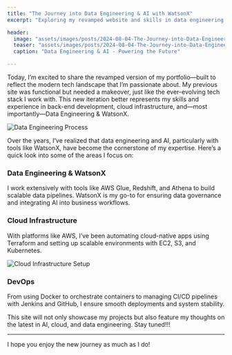 ```yaml
---
title: "The Journey into Data Engineering & AI with WatsonX"
excerpt: "Exploring my revamped website and skills in data engineering, cloud infrastructure, and WatsonX AI."

header:
  image: "assets/images/posts/2024-08-04-The-Journey-into-Data-Engineering-&-AI-with-WatsonX/1post.jpg"
  teaser: "assets/images/posts/2024-08-04-The-Journey-into-Data-Engineering-&-AI-with-WatsonX/1post.jpg"
  caption: "Data Engineering & AI - Powering the Future"

---
```


Today, I’m excited to share the revamped version of my portfolio—built to reflect the modern tech landscape that I’m passionate about. My previous site was functional but needed a makeover, just like the ever-evolving tech stack I work with. This new iteration better represents my skills and experience in back-end development, cloud infrastructure, and—most importantly—Data Engineering & WatsonX.

![Data Engineering Process](/assets/images/data_pipeline.jpg)

Over the years, I’ve realized that data engineering and AI, particularly with tools like WatsonX, have become the cornerstone of my expertise. Here’s a quick look into some of the areas I focus on:

### Data Engineering & WatsonX
I work extensively with tools like AWS Glue, Redshift, and Athena to build scalable data pipelines. WatsonX is my go-to for ensuring data governance and integrating AI into business workflows.

### Cloud Infrastructure
With platforms like AWS, I’ve been automating cloud-native apps using Terraform and setting up scalable environments with EC2, S3, and Kubernetes.

![Cloud Infrastructure Setup](/assets/images/cloud_infrastructure.jpg)

### DevOps
From using Docker to orchestrate containers to managing CI/CD pipelines with Jenkins and GitHub, I ensure smooth deployments and system stability.

This site will not only showcase my projects but also feature my thoughts on the latest in AI, cloud, and data engineering. Stay tuned!!!

---

I hope you enjoy the new journey as much as I do!
